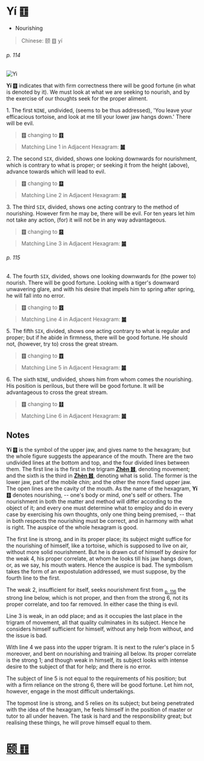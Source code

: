 # Yí ䷚

* Nourishing

> Chinese: 颐 ䷚ yí

###### p. 114

![Yi](https://tenetai.com/88o/shapes/27.jpg)

**Yí ䷚** indicates that with firm correctness there will be good fortune (in what is denoted by it).
We must look at what we are seeking to nourish, and by the exercise of our thoughts seek for the proper aliment.

1.<a name="27.1"></a> The first `NINE`, undivided, (seems to be thus addressed), 'You leave your efficacious tortoise, and look at me till your lower jaw hangs down.' There will be evil.

> **䷚** changing to [**䷖**](e589a5bo.md#23.1)

> Matching Line 1 in Adjacent Hexagram: [**䷛**](e5a4a7e8bf87daguo.md#28.1)

2.<a name="27.2"></a> The second `SIX`, divided, shows one looking downwards for nourishment, which is contrary to what is proper; or seeking it from the height (above), advance towards which will lead to evil.

> **䷚** changing to [**䷨**](e68d9fsun.md#41.2)

> Matching Line 2 in Adjacent Hexagram: [**䷛**](e5a4a7e8bf87daguo.md#28.2)

3.<a name="27.3"></a> The third `SIX`, divided, shows one acting contrary to the method of nourishing. However firm he may be, there will be evil. For ten years let him not take any action, (for) it will not be in any way advantageous.

> **䷚** changing to [**䷕**](e8b4b2bi.md#22.3)

> Matching Line 3 in Adjacent Hexagram: [**䷛**](e5a4a7e8bf87daguo.md#28.3)

###### p. 115

4.<a name="27.4"></a> The fourth `SIX`, divided, shows one looking downwards for (the power to) nourish. There will be good fortune.
Looking with a tiger's downward unwavering glare, and with his desire that impels him to spring after spring, he will fall into no error.

> **䷚** changing to [**䷔**](e599ace59791shike.md#21.4)

> Matching Line 4 in Adjacent Hexagram: [**䷛**](e5a4a7e8bf87daguo.md#28.4)

5.<a name="27.5"></a> The fifth `SIX`, divided, shows one acting contrary to what is regular and proper; but if he abide in firmness, there will be good fortune. He should not, (however, try to) cross the great stream.

> **䷚** changing to [**䷩**](e79b8ayi.md#42.5)

> Matching Line 5 in Adjacent Hexagram: [**䷛**](e5a4a7e8bf87daguo.md#28.5)

6.<a name="27.6"></a> The sixth `NINE`, undivided, shows him from whom comes the nourishing. His position is perilous, but there will be good fortune. It will be advantageous to cross the great stream.

> **䷚** changing to [**䷗**](e5a48dfu.md#24.6)

> Matching Line 6 in Adjacent Hexagram: [**䷛**](e5a4a7e8bf87daguo.md#28.6)

## Notes

**Yí ䷚** is the symbol of the upper jaw, and gives name to the hexagram; but the whole figure suggests the appearance of the mouth. There are the two undivided lines at the bottom and top, and the four divided lines between them. The first line is the first in the trigram [**Zhèn ䷲**](e99c87zhen.md), denoting movement; and the sixth is the third in [**Zhèn ䷲**](e99c87zhen.md), denoting what is solid. The former is the lower jaw, part of the mobile chin; and the other the more fixed upper jaw. The open lines are the cavity of the mouth. As the name of the hexagram, **Yí ䷚** denotes nourishing, -- one's body or mind, one's self or others. The nourishment in both the matter and method will differ according to the object of it; and every one must determine what to employ and do in every case by exercising his own thoughts, only one thing being premised, -- that in both respects the nourishing must be correct, and in harmony with what is right. The auspice of the whole hexagram is good.

The first line is strong, and in its proper place; its subject might suffice for the nourishing of himself, like a tortoise, which is supposed to live on air, without more solid nourishment. But he is drawn out of himself by desire for the weak 4, his proper correlate, at whom he looks till his jaw hangs down, or, as we say, his mouth waters. Hence the auspice is bad. The symbolism takes the form of an expostulation addressed, we must suppose, by the fourth line to the first.

The weak 2, insufficient for itself, seeks nourishment first from <sub>[p. 116](e5a4a7e8bf87daguo.md#p-116)</sub> the strong line below, which is not proper, and then from the strong 6, not its proper correlate, and too far removed. In either case the thing is evil.

Line 3 is weak, in an odd place; and as it occupies the last place in the trigram of movement, all that quality culminates in its subject. Hence he considers himself sufficient for himself, without any help from without, and the issue is bad.

With line 4 we pass into the upper trigram. It is next to the ruler's place in 5 moreover, and bent on nourishing and training all below. Its proper correlate is the strong 1; and though weak in himself, its subject looks with intense desire to the subject of that for help; and there is no error.

The subject of line 5 is not equal to the requirements of his position; but with a firm reliance on the strong 6, there will be good fortune. Let him not, however, engage in the most difficult undertakings.

The topmost line is strong, and 5 relies on its subject; but being penetrated with the idea of the hexagram, he feels himself in the position of master or tutor to all under heaven. The task is hard and the responsibility great; but realising these things, he will prove himself equal to them.

# [颐 ䷚](e9a290yi_cn.md)
